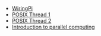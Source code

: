 - [WiringPi](http://wiringpi.com/reference/priority-interrupts-and-threads/)
- [POSIX Thread 1](https://docs.oracle.com/cd/E19253-01/819-0390/tlib-12926/index.html)
- [POSIX Thread 2](https://computing.llnl.gov/tutorials/pthreads/)
- [Introduction to parallel computing](https://computing.llnl.gov/tutorials/parallel_comp/)
